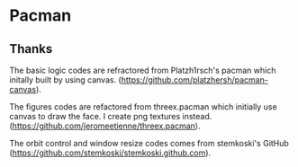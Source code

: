 # Pacman

## Thanks

  The basic logic codes are refractored from Platzh1rsch's pacman which initally built by using canvas. (https://github.com/platzhersh/pacman-canvas).
  
  The figures codes are refactored from threex.pacman which initially use canvas to draw the face. I create png textures instead. (https://github.com/jeromeetienne/threex.pacman).
  
  The orbit control and window resize codes comes from stemkoski's GitHub (https://github.com/stemkoski/stemkoski.github.com).
